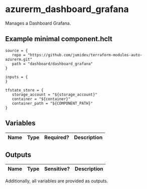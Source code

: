 # azurerm_dashboard_grafana

Manages a Dashboard Grafana.

## Example minimal component.hclt

```hcl
source = {
   repo = "https://github.com/jumidev/terraform-modules-auto-azurerm.git" 
   path = "dashboard/dashboard_grafana" 
}

inputs = {
}

tfstate_store = {
   storage_account = "${storage_account}" 
   container = "${container}" 
   container_path = "${COMPONENT_PATH}" 
}

```

## Variables

| Name | Type | Required? |  Description |
| ---- | ---- | --------- |  ----------- |



## Outputs

| Name | Type | Sensitive? | Description |
| ---- | ---- | --------- | --------- |

Additionally, all variables are provided as outputs.
